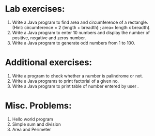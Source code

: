 # Lab exercises:
1.	Write a Java program to find area and circumference of a rectangle.
	(Hint: circumference = 2 (length + breadth) ;   area= length x breadth).
2.	Write a Java program to enter 10 numbers and display the number of positive, negative and zeros number.
3.	Write a Java program to generate odd numbers from 1 to 100. 


# Additional exercises:
1.	Write a program to check whether a number is palindrome or not.
2.	Write a Java programs to print factorial of a given no.
3.	Write a Java program to print table of number entered by user . 

# Misc. Problems:
1. Hello world program
2. Simple sum and division
3. Area and Perimeter